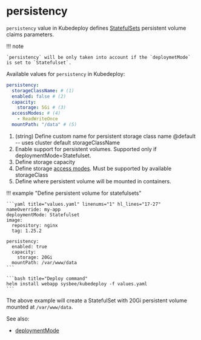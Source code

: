 # persistency

`persistency` value in Kubedeploy defines [StatefulSets](https://kubernetes.io/docs/concepts/workloads/controllers/statefulset/) persistent volume claims parameters.

!!! note

    `persistency` will be only taken into account if the `deploymetMode` is set to `Statefulset`.

Available values for `persistency` in Kubedeploy:

```yaml
persistency:
  storageClassName: # (1)
  enabled: false # (2)
  capacity:
    storage: 5Gi # (3)
  accessModes: # (4)
    - ReadWriteOnce
  mountPath: "/data" # (5)

```

1. (string) Define custom name for persistent storage class name
    @default -- uses cluster default storageClassName
2.  Enable support for persistent volumes.
    Supported only if deploymentMode=Statefulset.
3. Define storage capacity
4. Define storage [access modes](https://kubernetes.io/docs/concepts/storage/persistent-volumes/#access-modes). Must be supported by available storageClass
5. Define where persistent volume will be mounted in containers.

!!! example "Define persistent volume for statefulsets"

    ```yaml title="values.yaml" linenums="1" hl_lines="17-27"
    nameOverride: my-app
    deploymentMode: Statefulset
    image:
      repository: nginx
      tag: 1.25.2

    persistency:
      enabled: true
      capacity:
        storage: 20Gi
      mountPath: /var/www/data
    ```

    ```bash title="Deploy command"
    helm install webapp sysbee/kubedeploy -f values.yaml
    ```

The above example will create a StatefulSet with 20Gi persistent volume mounted at `/var/www/data`.

See also:

- [deploymentMode](deploymentmode.md)
